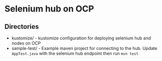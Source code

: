 # Selenium hub on OCP

## Directories
* kustomize/ - kustomize configuration for deploying selenium hub and nodes on OCP
* sample-test/ - Example maven project for connecting to the hub. Update `AppTest.java` with the selenium hub endpoint then run `mvn test`
